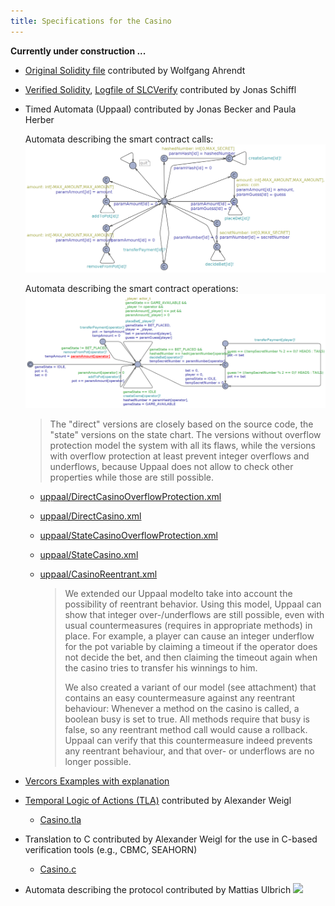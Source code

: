 ```yaml
---
title: Specifications for the Casino
---
```


**Currently under construction ...**


* [Original Solidity file](../SimpleCasino.sol) contributed by Wolfgang Ahrendt

* [Verified Solidity](Casino.sol), [Logfile of SLCVerify](slcverify-out.txt)
contributed by Jonas Schiffl  

* <a name="timed">Timed Automata (Uppaal) contributed by Jonas Becker and Paula Herber</a>
 
 
     Automata describing the smart contract calls:
    ![](uppaal/first.png)
    
    
    Automata describing the smart contract operations:
    ![](uppaal/second.png)


    > The "direct" versions are closely based on the source code, the
    >     "state" versions on the state chart. The versions without
    >     overflow protection model the system with all its flaws,
    >     while the versions with overflow protection at least prevent
    >     integer overflows and underflows, because Uppaal does not
    >     allow to check other properties while those are still
    >     possible.
    
  * [uppaal/DirectCasinoOverflowProtection.xml](uppaal/DirectCasinoOverflowProtection.xml)
  * [uppaal/DirectCasino.xml](uppaal/DirectCasino.xml)
  * [uppaal/StateCasinoOverflowProtection.xml](uppaal/StateCasinoOverflowProtection.xml)
  * [uppaal/StateCasino.xml](uppaal/StateCasino.xml)

  * [uppaal/CasinoReentrant.xml](uppaal/StateCasino.xml)

    > We extended our Uppaal modelto take into account the possibility
    > of reentrant behavior. Using this model, Uppaal can show that
    > integer over-/underflows are still possible, even with usual
    > countermeasures (requires in appropriate methods) in place. For
    > example, a player can cause an integer underflow for the pot
    > variable by claiming a timeout if the operator does not decide
    > the bet, and then claiming the timeout again when the casino
    > tries to transfer his winnings to him.
    >
    > We also created a variant of our model (see attachment) that
    > contains an easy countermeasure against any reentrant behaviour:
    > Whenever a method on the casino is called, a boolean busy is set
    > to true. All methods require that busy is false, so any
    > reentrant method call would cause a rollback. Uppaal can verify
    > that this countermeasure indeed prevents any reentrant
    > behaviour, and that over- or underflows are no longer possible.


* [Vercors Examples with explanation](vercors/)

* [Temporal Logic of Actions (TLA)](https://lamport.azurewebsites.net/tla/book.html) contributed by Alexander Weigl
  * [Casino.tla](Casino.tla)
  
* Translation to C contributed by Alexander Weigl for the use in 
  C-based verification tools (e.g., CBMC, SEAHORN)
  * [Casino.c](Casino.c)
  
* Automata describing the protocol contributed by Mattias Ulbrich
  ![](CasinoStates.svg)
